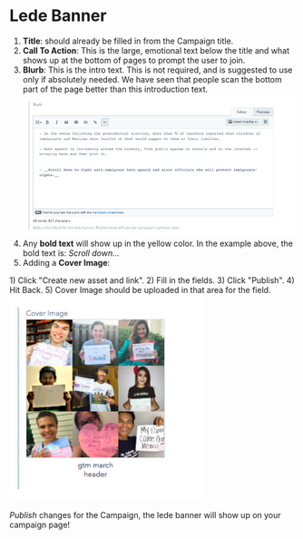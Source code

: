 # Lede Banner

1. **Title**: should already be filled in from the Campaign title.
2. **Call To Action**: This is the large, emotional text below the title and what shows up at the bottom of pages to prompt the user to join.
3. **Blurb**: This is the intro text. This is not required, and is suggested to use only if absolutely needed. We have seen that people scan the bottom part of the page better than this introduction text. ![Blurb](../../.gitbook/assets/campaign-blurb-field.png)
4. Any **bold text** will show up in the yellow color. In the example above, the bold text is: _Scroll down…_
5. Adding a **Cover Image**:

1\) Click "Create new asset and link". 2\) Fill in the fields. 3\) Click "Publish". 4\) Hit Back. 5\) Cover Image should be uploaded in that area for the field. ![Header image](../../.gitbook/assets/cover-image-field.png)

_Publish_ changes for the Campaign, the lede banner will show up on your campaign page!

